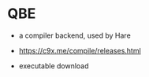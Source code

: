 # QBE

- a compiler backend, used by Hare

- https://c9x.me/compile/releases.html

- executable download
